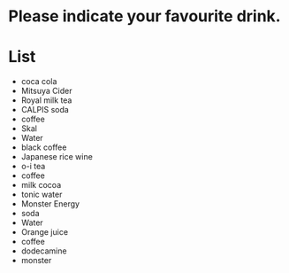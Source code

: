 # Please indicate your favourite drink.

# List
- coca cola
- Mitsuya Cider
- Royal milk tea
- CALPIS soda
- coffee
- Skal
- Water
- black coffee
- Japanese rice wine
- o-i tea
- coffee
- milk cocoa
- tonic water
- Monster Energy
- soda
- Water
- Orange juice
- coffee
- dodecamine
- monster
